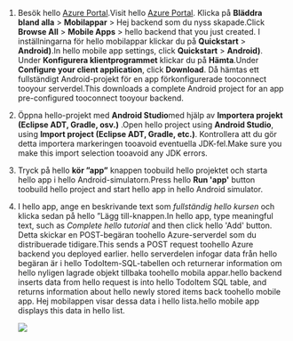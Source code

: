 
1. <span data-ttu-id="56825-101">Besök hello [Azure Portal].</span><span class="sxs-lookup"><span data-stu-id="56825-101">Visit hello [Azure Portal].</span></span> <span data-ttu-id="56825-102">Klicka på **Bläddra bland alla** > **Mobilappar** > Hej backend som du nyss skapade.</span><span class="sxs-lookup"><span data-stu-id="56825-102">Click **Browse All** > **Mobile Apps** > hello backend that you just created.</span></span> <span data-ttu-id="56825-103">I inställningarna för hello mobilappar klickar du på **Quickstart** > **Android)**.</span><span class="sxs-lookup"><span data-stu-id="56825-103">In hello mobile app settings, click **Quickstart** > **Android)**.</span></span> <span data-ttu-id="56825-104">Under **Konfigurera klientprogrammet** klickar du på **Hämta**.</span><span class="sxs-lookup"><span data-stu-id="56825-104">Under **Configure your client application**, click **Download**.</span></span> <span data-ttu-id="56825-105">Då hämtas ett fullständigt Android-projekt för en app förkonfigurerade tooconnect tooyour serverdel.</span><span class="sxs-lookup"><span data-stu-id="56825-105">This downloads a complete Android project for an app pre-configured tooconnect tooyour backend.</span></span> 
2. <span data-ttu-id="56825-106">Öppna hello-projekt med **Android Studio**med hjälp av **Importera projekt (Eclipse ADT, Gradle, osv.)** .</span><span class="sxs-lookup"><span data-stu-id="56825-106">Open hello project using **Android Studio**, using **Import project (Eclipse ADT, Gradle, etc.)**.</span></span> <span data-ttu-id="56825-107">Kontrollera att du gör detta importera markeringen tooavoid eventuella JDK-fel.</span><span class="sxs-lookup"><span data-stu-id="56825-107">Make sure you make this import selection tooavoid any JDK errors.</span></span>
3. <span data-ttu-id="56825-108">Tryck på hello **kör ”app”** knappen toobuild hello projektet och starta hello app i hello Android-simulatorn.</span><span class="sxs-lookup"><span data-stu-id="56825-108">Press hello **Run 'app'** button toobuild hello project and start hello app in hello Android simulator.</span></span>
4. <span data-ttu-id="56825-109">I hello app, ange en beskrivande text som *fullständig hello kursen* och klicka sedan på hello ”Lägg till-knappen.</span><span class="sxs-lookup"><span data-stu-id="56825-109">In hello app, type meaningful text, such as *Complete hello tutorial* and then click hello 'Add' button.</span></span> <span data-ttu-id="56825-110">Detta skickar en POST-begäran toohello Azure-serverdel som du distribuerade tidigare.</span><span class="sxs-lookup"><span data-stu-id="56825-110">This sends a POST request toohello Azure backend you deployed earlier.</span></span> <span data-ttu-id="56825-111">hello serverdelen infogar data från hello begäran är i hello TodoItem-SQL-tabellen och returnerar information om hello nyligen lagrade objekt tillbaka toohello mobila appar.</span><span class="sxs-lookup"><span data-stu-id="56825-111">hello backend inserts data from hello request is into hello TodoItem SQL table, and returns information about hello newly stored items back toohello mobile app.</span></span> <span data-ttu-id="56825-112">Hej mobilappen visar dessa data i hello lista.</span><span class="sxs-lookup"><span data-stu-id="56825-112">hello mobile app displays this data in hello list.</span></span> 
   
    ![](./media/app-service-mobile-android-quickstart/mobile-quickstart-startup-android.png)

[Azure Portal]: https://portal.azure.com/
